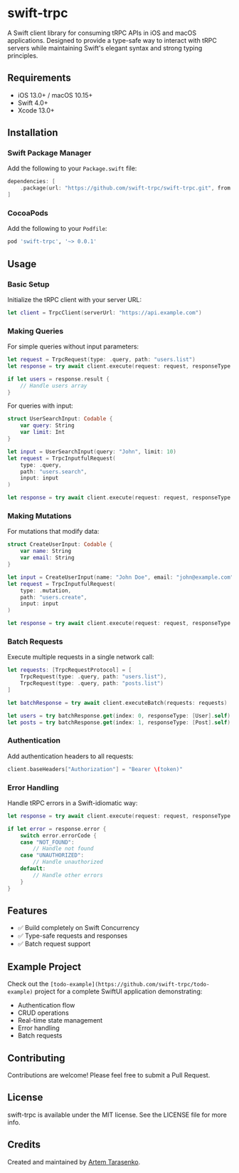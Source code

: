 # swift-trpc

A Swift client library for consuming tRPC APIs in iOS and macOS applications. Designed to provide a type-safe way to interact with tRPC servers while maintaining Swift's elegant syntax and strong typing principles.

## Requirements

- iOS 13.0+ / macOS 10.15+
- Swift 4.0+
- Xcode 13.0+

## Installation

### Swift Package Manager

Add the following to your `Package.swift` file:

```swift
dependencies: [
    .package(url: "https://github.com/swift-trpc/swift-trpc.git", from: "0.0.1")
]
```

### CocoaPods

Add the following to your `Podfile`:

```ruby
pod 'swift-trpc', '~> 0.0.1'
```

## Usage

### Basic Setup

Initialize the tRPC client with your server URL:

```swift
let client = TrpcClient(serverUrl: "https://api.example.com")
```

### Making Queries

For simple queries without input parameters:

```swift
let request = TrpcRequest(type: .query, path: "users.list")
let response = try await client.execute(request: request, responseType: [User].self)

if let users = response.result {
    // Handle users array
}
```

For queries with input:

```swift
struct UserSearchInput: Codable {
    var query: String
    var limit: Int
}

let input = UserSearchInput(query: "John", limit: 10)
let request = TrpcInputfulRequest(
    type: .query,
    path: "users.search",
    input: input
)

let response = try await client.execute(request: request, responseType: [User].self)
```

### Making Mutations

For mutations that modify data:

```swift
struct CreateUserInput: Codable {
    var name: String
    var email: String
}

let input = CreateUserInput(name: "John Doe", email: "john@example.com")
let request = TrpcInputfulRequest(
    type: .mutation,
    path: "users.create",
    input: input
)

let response = try await client.execute(request: request, responseType: User.self)
```

### Batch Requests

Execute multiple requests in a single network call:

```swift
let requests: [TrpcRequestProtocol] = [
    TrpcRequest(type: .query, path: "users.list"),
    TrpcRequest(type: .query, path: "posts.list")
]

let batchResponse = try await client.executeBatch(requests: requests)

let users = try batchResponse.get(index: 0, responseType: [User].self)
let posts = try batchResponse.get(index: 1, responseType: [Post].self)
```

### Authentication

Add authentication headers to all requests:

```swift
client.baseHeaders["Authorization"] = "Bearer \(token)"
```

### Error Handling

Handle tRPC errors in a Swift-idiomatic way:

```swift
let response = try await client.execute(request: request, responseType: User.self)

if let error = response.error {
    switch error.errorCode {
    case "NOT_FOUND":
        // Handle not found
    case "UNAUTHORIZED":
        // Handle unauthorized
    default:
        // Handle other errors
    }
}
```

## Features

- ✅ Build completely on Swift Concurrency
- ✅ Type-safe requests and responses
- ✅ Batch request support

## Example Project

Check out the `[todo-example](https://github.com/swift-trpc/todo-example)` project for a complete SwiftUI application demonstrating:

- Authentication flow
- CRUD operations
- Real-time state management
- Error handling
- Batch requests

## Contributing

Contributions are welcome! Please feel free to submit a Pull Request.

## License

swift-trpc is available under the MIT license. See the LICENSE file for more info.

## Credits

Created and maintained by [Artem Tarasenko](https://github.com/shabashab).
